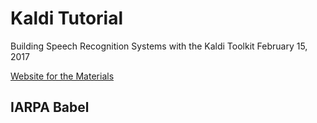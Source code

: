 # Kaldi Tutorial
Building Speech Recognition Systems with the Kaldi Toolkit
February 15, 2017

[Website for the Materials](http://kaldi-asr.org/ibt.html)


## IARPA Babel


